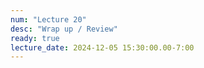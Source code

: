 ```yaml
---
num: "Lecture 20"
desc: "Wrap up / Review"
ready: true
lecture_date: 2024-12-05 15:30:00.00-7:00
---
```

